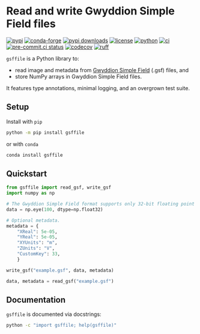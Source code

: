 # Read and write Gwyddion Simple Field files

[![pypi](https://img.shields.io/pypi/v/gsffile)](https://pypi.org/project/gsffile/)
[![conda-forge](https://img.shields.io/conda/vn/conda-forge/gsffile)](https://anaconda.org/conda-forge/gsffile)
[![pypi downloads](https://img.shields.io/pypi/dm/gsffile)](https://pypistats.org/packages/gsffile)
[![license](https://img.shields.io/github/license/angelo-peronio/gsffile?color=4CC71E)](https://github.com/angelo-peronio/gsffile/blob/master/LICENSE)
[![python](https://img.shields.io/pypi/pyversions/gsffile)](https://pypi.org/project/gsffile/)
[![ci](https://github.com/angelo-peronio/gsffile/actions/workflows/ci.yaml/badge.svg)](https://github.com/angelo-peronio/gsffile/actions/workflows/ci.yaml)
[![pre-commit.ci status](https://results.pre-commit.ci/badge/github/angelo-peronio/gsffile/master.svg)](https://results.pre-commit.ci/latest/github/angelo-peronio/gsffile/master)
[![codecov](https://codecov.io/github/angelo-peronio/gsffile/graph/badge.svg)](https://codecov.io/github/angelo-peronio/gsffile)
[![ruff](https://img.shields.io/endpoint?url=https://raw.githubusercontent.com/astral-sh/ruff/main/assets/badge/format.json)](https://docs.astral.sh/ruff/)

`gsffile` is a Python library to:

* read image and metadata from [Gwyddion Simple Field](http://gwyddion.net/documentation/user-guide-en/gsf.html) (.gsf) files, and
* store NumPy arrays in Gwyddion Simple Field files.

It features type annotations, minimal logging, and an overgrown test suite.

## Setup

Install with `pip`

```bash
python -m pip install gsffile
```

or with `conda`

```bash
conda install gsffile
```

## Quickstart

```python
from gsffile import read_gsf, write_gsf
import numpy as np

# The Gwyddion Simple Field format supports only 32-bit floating point data.
data = np.eye(100, dtype=np.float32)

# Optional metadata.
metadata = {
    "XReal": 5e-05,
    "YReal": 5e-05,
    "XYUnits": "m",
    "ZUnits": "V",
    "CustomKey": 33,
    }

write_gsf("example.gsf", data, metadata)

data, metadata = read_gsf("example.gsf")
```

## Documentation

`gsffile` is documented via docstrings:

```bash
python -c "import gsffile; help(gsffile)"
```
